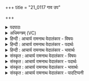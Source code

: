 +++
title = "21_0117 गाव उप"

+++
<details><summary>पदपाठः</summary>

गा꣡वः꣢꣯। उ꣡प꣢꣯। व꣣द। अवटे꣢। म꣣ही꣡इति꣢। य꣣ज्ञ꣡स्य꣢। र꣣प्सु꣡दा꣢। र꣣प्सु꣢। दा꣣। उभा꣢। क꣡र्णा꣢꣯। हि꣣रण्य꣡या꣢। ११७।
</details>

<details><summary>अधिमन्त्रम् (VC)</summary>

- इन्द्रः
- हर्यतः प्रागाथः
- गायत्री
- षड्जः
- ऐन्द्रं काण्डम्
</details>

<details><summary>हिन्दी : आचार्य रामनाथ वेदालंकार - विषयः</summary>

अगले मन्त्र में स्तोताओं को प्रेरणा दी जा रही है।
</details>

<details><summary>हिन्दी : आचार्य रामनाथ वेदालंकार - पदार्थः</summary>

पदार्थान्वयभाषाः -  हे (गावः) स्तोताओ ! तुम (अवटे) रसों के कूप-तुल्य परमेश्वर के विषय में (उप वद) महिमा-गान करो। (मही) महान् धरती-आकाश (यज्ञस्य) उस पूजनीय परमेश्वर के (रप्सुदा) स्वरूप को प्रकाशित करनेवाले हैं। (उभा) दोनों (हिरण्यया) सुनहरे सूर्य और चन्द्रमा, जिन धरती-आकाश के (कर्णा) कर्ण-कुण्डलों के समान हैं ॥३॥ इस मन्त्र में सुनहरे सूर्य-चन्द्र मानो कर्ण-कुण्डल हैं इस कथन में व्यङ्ग्योत्प्रेक्षालङ्कार है। कर्ण-कुण्डलों के अर्थ में कर्णौ के प्रयोग में लक्षणा है। इन्द्र में अवट (कूप) का आरोप होने से रूपक है ॥३॥
</details>

<details><summary>हिन्दी : आचार्य रामनाथ वेदालंकार - भावार्थः</summary>

भावार्थभाषाः -  जो परमेश्वर दया, वीरता, आनन्द आदि रसों के कूप के समान है, उसकी सब मनुष्यों को अपनी वाणियों से महिमा अवश्य गान करनी चाहिए। यद्यपि वह निराकार तथा गोरे, काले, हरे, पीले आदि रूपों से रहित है, तो भी उसके भक्तजन धरती-आकाश के अनेकविध चित्र-विचित्र पदार्थों में उसी के रूप को देखते हैं और उसी की चमक से यह सब-कुछ चमक रहा है, यह बुद्धि करते हैं। इसीलिए धरती-आकाश को उसके स्वरुप-प्रकाशक कहा गया है ॥३॥
</details>

<details><summary>संस्कृत : आचार्य रामनाथ वेदालंकार - विषयः</summary>

अथ स्तोतारः प्रेर्यन्ते।
</details>

<details><summary>संस्कृत : आचार्य रामनाथ वेदालंकार - पदार्थः</summary>

पदार्थान्वयभाषाः -  हे (गावः२) स्तोतारः ! गौः इति स्तोतृनाम। निघं० ३।१६। यूयम् (अवटे३) विविधरसानां कूपभूते इन्द्रे परमेश्वरे परमेश्वरमुपजीव्येत्यर्थः। अत्र विषयसप्तमी। अवतः, अवटः इति कूपनामसु पठिते। निघं० २।२३। (उपवद) उपवदत महिमानमुपगायत। अत्र अनात्मनेपदेऽपि छान्दसस्तकारलोपः, व्यत्ययो वा। (मही४) महत्यौ द्यावापृथिव्यौ। मही इति द्यावापृथिव्योर्नाम। निघं० ३।३०। मह्यौ इति प्राप्ते सुपां सुलुक्० अ० ७।१।३९ इति पूर्वसवर्णदीर्घः। (यज्ञस्य) यजनीयस्य तस्य इन्द्राख्यस्य परमेश्वरस्य (रप्सु-दा५) रप्सुदे स्वरूपप्रकाशयित्र्यौ स्तः। (उभा) उभौ (हिरण्यया) हिरण्मयौ सूर्याचन्द्रमसौ, ययोः द्यावापृथिव्योः (कर्णा६) कर्णौ, कर्णकुण्डले इव स्तः। रप्सुदा, उभा, कर्णा, हिरण्यया इति सर्वत्र सुपां सुलुक्०।’ अ० ७।१।३९ इति प्रथमाद्विवचनस्य आकारादेशः। हिरण्यया इत्यत्र ऋत्व्यवास्त्व्यवास्त्वमाध्वीहिरण्ययानि च्छन्दसि।’ अ० ६।४।१७५ इति निपातनाद् हिरण्यशब्दाद् विहितस्य मयटो मकारस्य लोपः ॥३॥ उभा कर्णा हिरण्यया इत्यत्र व्यङ्ग्योत्प्रेक्षालङ्कारः। कर्णकुण्डले इति विवक्षायां कर्णा इत्यस्य प्रयोगे च लक्षणा। इन्द्रे अवटत्वारोपाच्च रूपकम् ॥३॥
</details>

<details><summary>संस्कृत : आचार्य रामनाथ वेदालंकार - भावार्थः</summary>

भावार्थभाषाः -  यः परमेश्वरो दयावीरताऽऽनन्दादिरसानां कूप इव वर्तते, सर्वैर्जनैः स्वकीयाभिः स्तुतिवाग्भिस्तन्महिमाऽवश्यं गेयः। यद्यप्यसौ निराकारः गौरकृष्णहरितपीतादिरूपरहितश्च, तथापि तद्भक्ता द्यावापृथिव्योर्नानाविधेषु चित्रविचित्रेषु पदार्थेषु तस्यैव स्वरूपं निभालयन्ति, तस्यैव भासा सर्वमिदं विभातीति च बुद्धिं कुर्वन्ति। अत एव द्यावापृथिव्यौ तस्य स्वरूपप्रकाशिके वर्णिते ॥३॥
</details>

<details><summary>संस्कृत : आचार्य रामनाथ वेदालंकार - पादटिप्पनी</summary>

टिप्पणी:   १. ऋ० ८।७२।१२, देवता १अग्निर्हवींषि वा। य० ३३।१९, ऋषिः पुरुमीढाजमीढौ, देवते इन्द्रवायू, ३३।७१ ऋषिः वसिष्ठः, देवते मित्रावरुणौ। सर्वत्र उपवदावटे इत्यत्र उपावतावतं इति पाठः। सा० १६०२। २. हे गावः मदीया वाचः—इति वि०। गावः गाः धर्मदोग्ध्रीः उपवद उपस्तुहि हे अध्वर्यो—इति भ०। हे गावः धर्मदुघाः—इति सा०। ३. अवट इति अपठितमपि मेघनाम द्रष्टव्यम्—इति वि०। महावीरोऽत्रावट उच्यते। महावीरनिमित्ते—इति भ०। अवटे अवटं महावीरं प्रति—इति सा०। ४. मही शब्दः पदपाठे महीइति इत्येवम् इतिकरणाद् द्विवचनान्त एव। ५. (रप्सुदा) ये रप्सुं रूपं दत्तस्ते इति य० ३३।१९ भाष्ये, सुरूपप्रदे इति च य० ३३।७१ भाष्ये द०। रप्सु इति रूपनाम, ये तद् दत्तः ते रप्सुदे, यज्ञस्य रूपदे इत्यर्थः—इति वि०। रपेः शब्दकर्मणो रपिः स्तुतिः तत्र सदनं रप्सुदा, अकारस्योकारो व्यत्ययात्—इति भ०। रप्सुदा रप्सुदे आरिप्सोः फलदे। रिप्सोः अश्विनोः दातव्ये वा। यद् वा रपणं शब्दनं, रप् मन्त्रः तेन सुदातव्ये। अथवा षुद क्षरणे, रपा मन्त्रेण क्षारणीये दोहनीये गवाजयोः पयसी—इति सा०। ६. उभौ कर्णौ हिरण्ययौ यस्य (मेघस्य)। अस्ति पुनः क्वचिदन्यत्रापि हिरण्यकर्णत्वं मेघस्य ? अस्तीति ब्रूमः, हिरण्यकर्णं मणिग्रीवम् (ऋ० १।१२२।१४) इत्यत्र—इति वि०। अपि च अस्य महावीरस्य उभा उभौ कर्णा कर्णस्थानीयौ द्वौ रुक्मौ हिरण्यया हिरण्मयौ सुवर्णरजतमयौ—इति सा०।
</details>